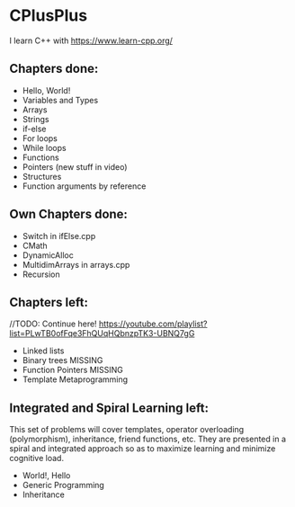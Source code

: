 # CPlusPlus

I learn C++ with https://www.learn-cpp.org/

## Chapters done:
* Hello, World!
* Variables and Types  
* Arrays
* Strings
* if-else
* For loops
* While loops
* Functions
* Pointers (new stuff in video)
* Structures
* Function arguments by reference

## Own Chapters done:
* Switch in ifElse.cpp
* CMath
* DynamicAlloc
* MultidimArrays in arrays.cpp
* Recursion

## Chapters left:
//TODO: Continue here! https://youtube.com/playlist?list=PLwTB0ofFqe3FhQUqHQbnzpTK3-UBNQ7gG
* Linked lists
* Binary trees MISSING
* Function Pointers MISSING
* Template Metaprogramming

## Integrated and Spiral Learning left:
This set of problems will cover templates, operator overloading (polymorphism), inheritance, friend functions, etc. They are presented in a spiral and integrated approach so as to maximize learning and minimize cognitive load.
* World!, Hello
* Generic Programming
* Inheritance 

